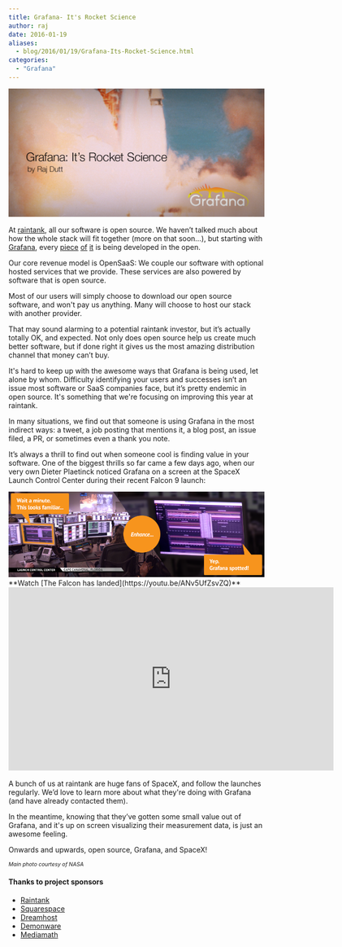 ```yaml
---
title: Grafana- It's Rocket Science
author: raj
date: 2016-01-19
aliases:
  - blog/2016/01/19/Grafana-Its-Rocket-Science.html
categories:
  - "Grafana"
---
```


<img src="/assets/img/v2/rocket_science_twitter.png">

At <a href="http://raintank.io" target="_blank">raintank</a>, all our software is open source. We haven’t talked much about how the whole stack will fit together (more on that soon…), but starting with <a href="http://www.grafana.org" target="_blank">Grafana</a>, every <a href="https://github.com/raintank/litmus-plugin" target="_blank">piece</a> <a href="https://github.com/raintank/raintank-metric" target="_blank">of</a> <a href="https://github.com/raintank/raintank-probe" target="_blank">it</a> is being developed in the open.

Our core revenue model is OpenSaaS: We couple our software with optional hosted services that we provide. These services are also powered by software that is open source.

Most of our users will simply choose to download our open source software, and won't pay us anything. Many will choose to host our stack with another provider.

That may sound alarming to a potential raintank investor, but it’s actually totally OK, and expected. Not only does open source help us create much better software, but if done right it gives us the most amazing distribution channel that money can’t buy.

It's hard to keep up with the awesome ways that Grafana is being used, let alone by whom. Difficulty identifying  your users and successes isn’t an issue most software or SaaS companies face, but it’s pretty endemic in open source. It's something that we're focusing on improving this year at raintank.

In many situations, we find out that someone is using Grafana in the most indirect ways: a tweet, a job posting that mentions it, a blog post, an issue filed, a PR, or sometimes even a thank you note.

It’s always a thrill to find out when someone cool is finding value in your software. One of the biggest thrills so far came a few days ago, when our very own Dieter Plaetinck noticed  Grafana on a screen at the SpaceX Launch Control Center during their recent Falcon 9 launch:


<img src="/assets/img/v2/grafana-spotted.png" />

<br/>
**Watch [The Falcon has landed](https://youtu.be/ANv5UfZsvZQ)**
<br/>

<iframe width="640" height="360" src="https://www.youtube.com/embed/ANv5UfZsvZQ" frameborder="0" allowfullscreen></iframe>

A bunch of us at raintank are huge fans of SpaceX, and follow the launches regularly. We’d love to learn more about what they're doing with Grafana (and have already contacted them).

In the meantime, knowing that they’ve gotten some small value out of Grafana, and it's up on screen visualizing their measurement data, is just an awesome feeling.

Onwards and upwards, open source, Grafana, and SpaceX!

<div style="font-size:75%"><em>Main photo courtesy of NASA</em></div>

#### Thanks to project sponsors

* [Raintank](http://raintank.io)
* [Squarespace](http://www.squarespace.com)
* [Dreamhost](http://www.dreamhost.com)
* [Demonware](http://www.demonware.net)
* [Mediamath](https://developer.mediamath.com/OpenSource)

